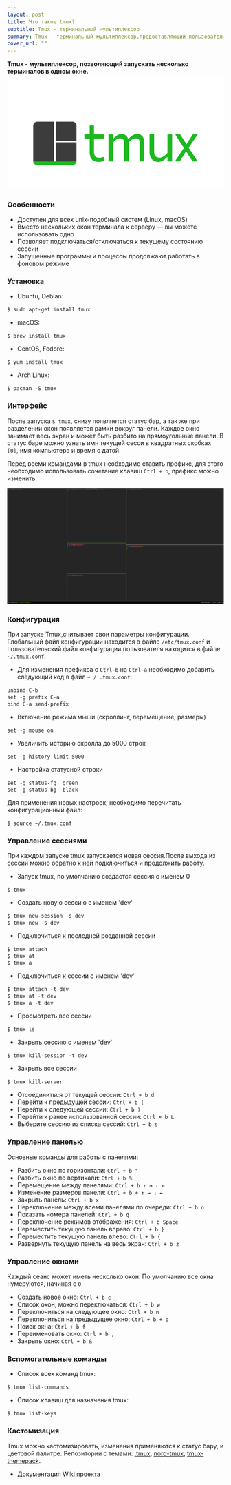 ```yaml
---
layout: post
title: Что такое tmux?
subtitle: Tmux - терминальный мультиплексор
summary: Tmux - терминальный мультиплексор,предоставляющий пользователю доступ к нескольким терминалам в рамках одного экрана.
cover_url: ""
---
```


**Tmux - мультиплексор, позволяющий запускать несколько терминалов в одном окне.**
![tmux logo](/images/tmux/tmux-logo.png)

### Особенности

- Доступен для всех unix-подобный систем (Linux, macOS)
- Вместо нескольких окон терминала к серверу — вы можете использовать одно
- Позволяет подключаться/отключаться к текущему состоянию сессии
- Запущенные программы и процессы продолжают работать в фоновом режиме

### Установка

- Ubuntu, Debian:

```shell
$ sudo apt-get install tmux
```

- macOS:

```shell
$ brew install tmux
```

- CentOS, Fedore:

```shell
$ yum install tmux
```

- Arch Linux:

```shell
$ pacman -S tmux
```

### Интерфейс

После запуска `$ tmux`, снизу появляется статус бар, а так же при разделении окон появляется рамки вокруг панели. Каждое окно занимает весь экран и может быть разбито на прямоугольные панели.
В статус баре можно узнать имя текущей сесси в квадратных скобках `[0]`, имя компьютера и время с датой.

Перед всеми командами в tmux необходимо ставить префикс, для этого необходимо использовать сочетание клавиш `Ctrl + b`, префикс можно изменить.

![tmux workspace](/images/tmux/tmux-workspace.png)

### Конфигурация

При запуске Tmux,считывает свои параметры конфигурации.
Глобальный файл конфигурации находится в файле `/etc/tmux.conf` и пользовательский файл конфигурации пользователя находится в файле `~/.tmux.conf`.

- Для изменения префикса c `Ctrl-b` на `Ctrl-a` необходимо добавить следующий код в файл `~ / .tmux.conf`:

```
unbind C-b
set -g prefix C-a
bind C-a send-prefix
```

- Включение режима мыши (скроллинг, перемещение, размеры)

```
set -g mouse on
```

- Увеличить историю скролла до 5000 строк

```
set -g history-limit 5000
```

- Настройка статусной строки

```
set -g status-fg  green
set -g status-bg  black
```

Для применения новых настроек, необходимо перечитать конфигурационный файл:

```shell
$ source ~/.tmux.conf
```

### Управление сессиями

При каждом запуске tmux запускается новая сессия.После выхода из сессии можно обратно к ней подключиться и продолжить работу.

- Запуск tmux, по умолчанию создастся сессия с именем 0

```shell
$ tmux
```

- Создать новую сессию с именем 'dev'

```shell
$ tmux new-session -s dev
$ tmux new -s dev
```

- Подключиться к последней розданной сессии

```shell
$ tmux attach
$ tmux at
$ tmux a
```

- Подключиться к сессии с именем 'dev'

```shell
$ tmux attach -t dev
$ tmux at -t dev
$ tmux a -t dev
```

- Просмотреть все сессии

```shell
$ tmux ls
```

- Закрыть сессию с именем 'dev'

```shell
$ tmux kill-session -t dev
```

- Закрыть все сессии

```shell
$ tmux kill-server
```

- Отсоединиться от текущей сессии:
  `Ctrl + b d`
- Перейти к предыдущей сессии:
  `Ctrl + b (`
- Перейти к следующей сессии:
  `Ctrl + b )`
- Перейти к ранее использованной сессии:
  `Ctrl + b L`
- Выберите сессию из списка сессий:
  `Ctrl + b s`

### Управление панелью

Основные команды для работы с панелями:

- Разбить окно по горизонтали:
  `Ctrl + b "`
- Разбить окно по вертикали:
  `Ctrl + b %`
- Перемещение между панелями:
  `Ctrl + b ↑ → ↓ ←`
- Изменение размеров панели:
  `Ctrl + b + ↑ → ↓ ←`
- Закрыть панель:
  `Ctrl + b x`
- Переключение между всеми панелями по очереди:
  `Ctrl + b o`
- Показать номера панелей:
  `Ctrl + b q`
- Переключение режимов отображения:
  `Ctrl + b Space`
- Переместить текущую панель вправо:
  `Ctrl + b }`
- Переместить текущую панель влево:
  `Ctrl + b {`
- Развернуть текущую панель на весь экран:
  `Ctrl + b z`

### Управление окнами

Каждый сеанс может иметь несколько окон. По умолчанию все окна нумеруются, начиная с `0`.

- Cоздать новое окно:
  `Ctrl + b c`
- Cписок окон, можно переключаться:
  `Ctrl + b w`
- Переключиться на следующее окно:
  `Ctrl + b n`
- Переключиться на предыдущее окно:
  `Ctrl + b + p`
- Поиск окна:
  `Ctrl + b f`
- Переименовать окно:
  `Ctrl + b ,`
- Закрыть окно:
  `Ctrl + b &`

### Вспомогательные команды

- Список всех команд tmux:

```shell
$ tmux list-commands
```

- Список клавиш для назначения tmux:

```shell
$ tmux list-keys
```

### Кастомизация

Tmux можно кастомизировать, изменения применяются к статус бару, и цветовой палитре.
Репозитории с темами: [.tmux](https://github.com/gpakosz/.tmux), [nord-tmux](https://github.com/arcticicestudio/nord-tmux), [tmux-themepack](https://github.com/jimeh/tmux-themepack).

- Документация
  [Wiki проекта](https://github.com/tmux/tmux/wiki)
